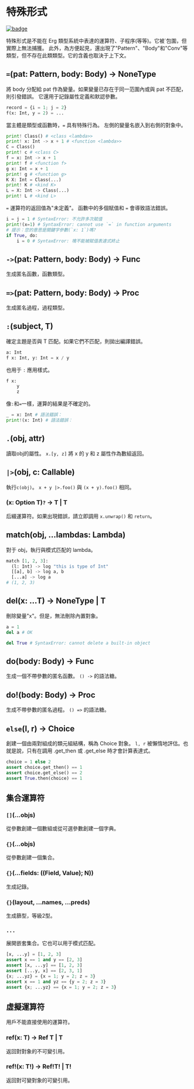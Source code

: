 # 特殊形式

[![badge](https://img.shields.io/endpoint.svg?url=https%3A%2F%2Fgezf7g7pd5.execute-api.ap-northeast-1.amazonaws.com%2Fdefault%2Fsource_up_to_date%3Fowner%3Derg-lang%26repos%3Derg%26ref%3Dmain%26path%3Ddoc/EN/API/special.md%26commit_hash%3D06f8edc9e2c0cee34f6396fd7c64ec834ffb5352)](https://gezf7g7pd5.execute-api.ap-northeast-1.amazonaws.com/default/source_up_to_date?owner=erg-lang&repos=erg&ref=main&path=doc/EN/API/special.md&commit_hash=06f8edc9e2c0cee34f6396fd7c64ec834ffb5352)

特殊形式是不能在 Erg 類型系統中表達的運算符、子程序(等等)。它被`包圍，但實際上無法捕獲。
此外，為方便起見，還出現了"Pattern"、"Body"和"Conv"等類型，但不存在此類類型。它的含義也取決于上下文。

## `=`(pat: Pattern, body: Body) -> NoneType

將 body 分配給 pat 作為變量。如果變量已存在于同一范圍內或與 pat 不匹配，則引發錯誤。
它還用于記錄屬性定義和默認參數。

```python
record = {i = 1; j = 2}
f(x: Int, y = 2) = ...
```

當主體是類型或函數時，`=` 具有特殊行為。
左側的變量名嵌入到右側的對象中。

```python
print! Class() # <class <lambda>>
print! x: Int -> x + 1 # <function <lambda>>
C = Class()
print! c # <class C>
f = x: Int -> x + 1
print! f # <function f>
g x: Int = x + 1
print! g # <function g>
K X: Int = Class(...)
print! K # <kind K>
L = X: Int -> Class(...)
print! L # <kind L>
```

`=` 運算符的返回值為"未定義"。
函數中的多個賦值和 `=` 會導致語法錯誤。

```python
i = j = 1 # SyntaxError: 不允許多次賦值
print!(x=1) # SyntaxError: cannot use `=` in function arguments
# 提示：您的意思是關鍵字參數(`x: 1`)嗎?
if True, do:
    i = 0 # SyntaxError: 塊不能被賦值表達式終止
```

## `->`(pat: Pattern, body: Body) -> Func

生成匿名函數，函數類型。

## `=>`(pat: Pattern, body: Body) -> Proc

生成匿名過程，過程類型。

## `:`(subject, T)

確定主題是否與 T 匹配。如果它們不匹配，則拋出編譯錯誤。

```python
a: Int
f x: Int, y: Int = x / y
```

也用于 `:` 應用樣式。

```python
f x:
    y
    z
```

像`:`和`=`一樣，運算的結果是不確定的。

```python
_ = x: Int # 語法錯誤：
print!(x: Int) # 語法錯誤：
```

## `.`(obj, attr)

讀取obj的屬性。
`x.[y, z]` 將 x 的 y 和 z 屬性作為數組返回。

## `|>`(obj, c: Callable)

執行`c(obj)`。 `x + y |>.foo()` 與 `(x + y).foo()` 相同。

### (x: Option T)`?` -> T | T 

后綴運算符。如果出現錯誤，請立即調用 `x.unwrap()` 和 `return`。

## match(obj, ...lambdas: Lambda)

對于 obj，執行與模式匹配的 lambda。

```python
match [1, 2, 3]:
  (l: Int) -> log "this is type of Int"
  [[a], b] -> log a, b
  [...a] -> log a
# (1, 2, 3)
```

## del(x: ...T) -> NoneType | T

刪除變量"x"。但是，無法刪除內置對象。

```python
a = 1
del a # OK

del True # SyntaxError: cannot delete a built-in object
```

## do(body: Body) -> Func

生成一個不帶參數的匿名函數。 `() ->` 的語法糖。

## do!(body: Body) -> Proc

生成不帶參數的匿名過程。 `() =>` 的語法糖。

## `else`(l, r) -> Choice

創建一個由兩對組成的類元組結構，稱為 Choice 對象。
`l, r` 被懶惰地評估。也就是說，只有在調用 .get_then 或 .get_else 時才會計算表達式。

```python
choice = 1 else 2
assert choice.get_then() == 1
assert choice.get_else() == 2
assert True.then(choice) == 1
```

## 集合運算符

### `[]`(...objs)

從參數創建一個數組或從可選參數創建一個字典。

### `{}`(...objs)

從參數創建一個集合。

### `{}`(...fields: ((Field, Value); N))

生成記錄。

### `{}`(layout, ...names, ...preds)

生成篩型，等級2型。

### `...`

展開嵌套集合。它也可以用于模式匹配。

```python
[x, ...y] = [1, 2, 3]
assert x == 1 and y == [2, 3]
assert [x, ...y] == [1, 2, 3]
assert [...y, x] == [2, 3, 1]
{x; ...yz} = {x = 1; y = 2; z = 3}
assert x == 1 and yz == {y = 2; z = 3}
assert {x; ...yz} == {x = 1; y = 2; z = 3}
```

## 虛擬運算符

用戶不能直接使用的運算符。

### ref(x: T) -> Ref T | T

返回對對象的不可變引用。

### ref!(x: T!) -> Ref!T! | T!

返回對可變對象的可變引用。